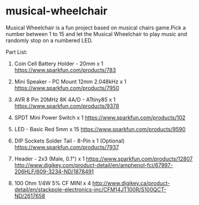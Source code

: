 # musical-wheelchair
Musical Wheelchair is a fun project based on musical chairs game.Pick a number between 1 to 15 and let the Musical Wheelchair to play music and randomly stop on a numbered LED.

Part List:
1) Coin Cell Battery Holder - 20mm x 1
https://www.sparkfun.com/products/783

2) Mini Speaker - PC Mount 12mm 2.048kHz x 1
https://www.sparkfun.com/products/7950

3) AVR 8 Pin 20MHz 8K 4A/D - ATtiny85 x 1
https://www.sparkfun.com/products/9378

4) SPDT Mini Power Switch x 1
https://www.sparkfun.com/products/102

5) LED - Basic Red 5mm x 15
https://www.sparkfun.com/products/9590

6) DIP Sockets Solder Tail - 8-Pin x 1 (Optional)
https://www.sparkfun.com/products/7937

7) Header - 2x3 (Male, 0.1") x 1
https://www.sparkfun.com/products/12807
http://www.digikey.com/product-detail/en/amphenol-fci/67997-206HLF/609-3234-ND/1878491

8) 100 Ohm 1/4W 5% CF MINI x 4
http://www.digikey.ca/product-detail/en/stackpole-electronics-inc/CFM14JT100R/S100QCT-ND/2617658

